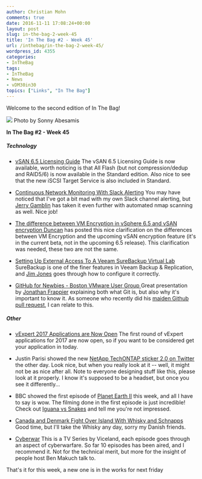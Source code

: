 ```yaml
---
author: Christian Mohn
comments: true
date: 2016-11-11 17:08:24+00:00
layout: post
slug: in-the-bag-2-week-45
title: 'In The Bag #2 - Week 45'
url: /inthebag/in-the-bag-2-week-45/
wordpress_id: 4355
categories:
- InTheBag
tags:
- InTheBag
- News
- vDM30in30
topics: ["Links", "In The Bag"]
---
```


Welcome to the second edition of In The Bag!

[![](/img/11057276504_2acf34be04_o-1024x683.jpg)](https://www.flickr.com/photos/enerva/11057276504/in/photolist-hR6r5m-EjDHYD-s5N5ug-7mupFc-pRGXKb-mCuo8D-2eKBVn-ptTvq4-iTnJ5R-hNhv7r-zQYi8-ouF4WU-67A26z-6HzJgG-vjnrJ-KSnq-dRfFxj-jafws-dMrntt-ot3nPf-dbexc8-aLrQZg-pFyH1e-9mtAak-7F4dJ5-jKQWDs-qqyNm8-jaBCBd-dRHUab-ohXLDB-ejvSsu-eipa91-7UVD3Q-91hfJM-k6TeEL-e9SjCB-gVvTgW-dY8wGK-dGiyJX-64BQjG-aLzCzK-8xHqyd-dVAGmn-fvMTyw-cTGbnu-pXpiSU-j5snjj-rQ5sJ7-9DvemK-g93VKZ) Photo by Sonny Abesamis

**In The Bag #2 - Week 45**

<!--more-->


##### Technology







  * [vSAN 6.5 Licensing Guide](http://www.vmware.com/content/dam/digitalmarketing/vmware/en/pdf/products/vsan/vmware-vsan-65-licensing-guide.pdf)
The vSAN 6.5 Licensing Guide is now available, worth noticing is that All Flash (but not compression/dedup and RAID5/6) is now available in the Standard edition. Also nice to see that the new iSCSI Target Service is also included in Standard.


  * [Continuous Network Monitoring With Slack Alerting](http://jerrygamblin.com/2016/11/05/continuous-network-monitoring-with-slack-alerting/)
You may have noticed that I've got a bit mad with my own Slack channel alerting, but [Jerry Gamblin](https://twitter.com/JGamblin) has taken it even further with automated nmap scanning as well. Nice job!


  * [The difference between VM Encryption in vSphere 6.5 and vSAN encryption
](http://www.yellow-bricks.com/2016/11/07/the-difference-between-vm-encryption-in-vsphere-6-5-and-vsan-encryption/)[Duncan](https://twitter.com/DuncanYB) has posted this nice clarification on the differences between VM Encryption and the upcoming vSAN encryption feature (it's in the current beta, not in the upcoming 6.5 release). This clarification was needed, these two are not the same.


  * [Setting Up External Access To A Veeam SureBackup Virtual Lab](http://www.koolaid.info/setting-external-access-veeam-surebackup-virtual-lab/)
SureBackup is one of the finer features in Veeam Backup & Replication, and [Jim Jones](https://twitter.com/k00laidIT) goes through how to configure it correctly.


  * [GitHub for Newbies - Boston VMware User Group
](http://www.slideshare.net/JonathanFrappier/github-for-newbies-boston-vmware-user-group)Great presentation by [Jonathan Frappier](https://twitter.com/jfrappier) explaining both what Git is, but also why it's important to know it. As someone who recently did his [maiden Github pull request](https://github.com/lamw/customize-vsphere-web-client-6.0u2/pull/1), I can relate to this.





##### Other







  * [vExpert 2017 Applications are Now Open](http://blogs.vmware.com/vmtn/2016/11/vexpert-2017-applications-are-now-open.html)
The first round of vExpert applications for 2017 are now open, so if you want to be considered get your application in today.


  * Justin Parisi showed the new [NetApp TechONTAP sticker 2.0 on Twitter](https://twitter.com/NFSDudeAbides/status/796095825885724672/photo/1) the other day. Look nice, but when you really look at it -- well, it might not be as nice after all. Note to everyone designing stuff like this, please look at it properly. I know it's supposed to be a headset, but once you see it differently...


  * BBC showed the first episode of [Planet Earth II](http://www.bbcearth.com/planetearth2/) this week, and all I have to say is wow. The filming done in the first episode is just incredible! Check out [Iguana vs Snakes](https://www.youtube.com/watch?v=Rv9hn4IGofM) and tell me you're not impressed.


  * [Canada and Denmark Fight Over Island With Whisky and Schnapps](http://www.nytimes.com/2016/11/08/world/what-in-the-world/canada-denmark-hans-island-whisky-schnapps.html)
Good time, but I'll take the Whisky any day, sorry my Danish friends.


  * [Cyberwar](https://www.viceland.com/en_us/show/cyberwar)
This is a TV Series by Viceland, each episode goes through an aspect of cyberwarfare. So far 10 episodes has been aired, and I recommend it. Not for the technical merit, but more for the insight of people host Ben Makuch talk to.



That's it for this week, a new one is in the works for next friday
